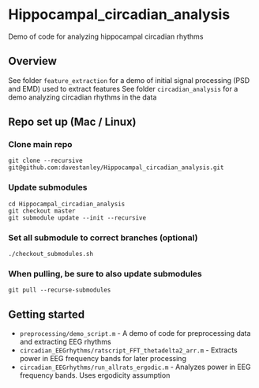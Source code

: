 Hippocampal_circadian_analysis
==========================

Demo of code for analyzing hippocampal circadian rhythms

Overview
--------

See folder `feature_extraction` for a demo of initial signal processing (PSD and EMD) used to extract features
See folder `circadian_analysis` for a demo analyzing circadian rhythms in the data



Repo set up (Mac / Linux)
--------

### Clone main repo
	git clone --recursive git@github.com:davestanley/Hippocampal_circadian_analysis.git
  
### Update submodules
	cd Hippocampal_circadian_analysis
	git checkout master
	git submodule update --init --recursive
	
### Set all submodule to correct branches (optional)
	./checkout_submodules.sh

### When pulling, be sure to also update submodules
	git pull --recurse-submodules	


Getting started
--------
- `preprocessing/demo_script.m` - A demo of code for preprocessing data and extracting EEG rhythms
- `circadian_EEGrhythms/ratscript_FFT_thetadelta2_arr.m` - Extracts power in EEG frequency bands for later processing
- `circadian_EEGrhythms/run_allrats_ergodic.m` - Analyzes power in EEG frequency bands. Uses ergodicity assumption
